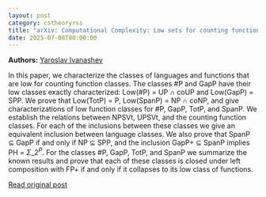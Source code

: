 ```yaml
---
layout: post
category: cstheoryrss
title: "arXiv: Computational Complexity: Low sets for counting functions"
date: 2025-07-08T00:00:00
---
```


**Authors:** [Yaroslav Ivanashev](https://dblp.uni-trier.de/search?q=Yaroslav+Ivanashev)

In this paper, we characterize the classes of languages and functions that
are low for counting function classes. The classes #P and GapP have their low
classes exactly characterized: Low(#P) = UP $\cap$ coUP and Low(GapP) = SPP. We
prove that Low(TotP) = P, Low(SpanP) = NP $\cap$ coNP, and give
characterizations of low function classes for #P, GapP, TotP, and SpanP. We
establish the relations between NPSVt, UPSVt, and the counting function
classes. For each of the inclusions between these classes we give an equivalent
inclusion between language classes. We also prove that SpanP $\subseteq$ GapP
if and only if NP $\subseteq$ SPP, and the inclusion GapP+ $\subseteq$ SpanP
implies PH = $\Sigma\_{2}^{P}$. For the classes #P, GapP, TotP, and SpanP we
summarize the known results and prove that each of these classes is closed
under left composition with FP+ if and only if it collapses to its low class of
functions.

[Read original post](http://arxiv.org/abs/2507.04110v1)
